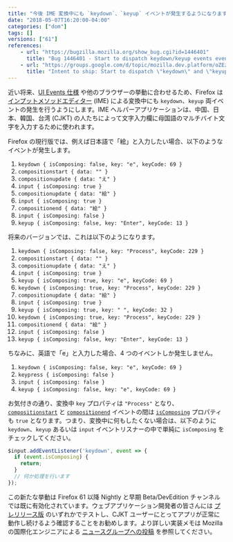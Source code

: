 ```yaml
---
title: "今後 IME 変換中にも `keydown`、`keyup` イベントが発生するようになります"
date: "2018-05-07T16:20:00-04:00"
categories: ["dom"]
tags: []
versions: ["61"]
references:
    - url: "https://bugzilla.mozilla.org/show_bug.cgi?id=1446401"
      title: "Bug 1446401 - Start to dispatch keydown/keyup events even during composition in Nightly and early Beta"
    - url: "https://groups.google.com/d/topic/mozilla.dev.platform/oZEz5JH9ZK8/discussion"
      title: "Intent to ship: Start to dispatch \"keydown\" and \"keyup\" events even if composing (only in Nightly and early Beta)"
---
```

近い将来、[UI Events 仕様](https://w3c.github.io/uievents/) や他のブラウザーの挙動に合わせるため、Firefox は [インプットメソッドエディター](https://ja.wikipedia.org/wiki/%E3%82%A4%E3%83%B3%E3%83%97%E3%83%83%E3%83%88%E3%83%A1%E3%82%BD%E3%83%83%E3%83%89) (IME) による変換中にも `keydown`、`keyup` 両イベントの発生を行うようにします。IME ヘルパーアプリケーションは、中国、日本、韓国、台湾 (CJKT) の人たちによって文字入力欄に母国語のマルチバイト文字を入力するために使われます。

Firefox の現行版では、例えば日本語で「絵」と入力したい場合、以下のようなイベントが発生します。

1. `keydown { isComposing: false, key: "e", keyCode: 69 }`
1. `compositionstart { data: "" }`
3. `compositionupdate { data: "え" }`
4. `input { isComposing: true }`
5. `compositionupdate { data: "絵" }`
6. `input { isComposing: true }`
7. `compositionend { data: "絵" }`
8. `input { isComposing: false }`
9. `keyup { isComposing: false, key: "Enter", keyCode: 13 }`

将来のバージョンでは、これは以下のようになります。

1. `keydown { isComposing: false, key: "Process", keyCode: 229 }`
2. `compositionstart { data: "" }`
3. `compositionupdate { data: "え" }`
4. `input { isComposing: true }`
5. `keyup { isComposing: true, key: "e", keyCode: 69 }`
6. `keydown { isComposing: true, key: "Process", keyCode: 229 }`
7. `compositionupdate { data: "絵" }`
8. `input { isComposing: true }`
9. `keyup { isComposing: true, key: " ", keyCode: 32 }`
10. `keydown { isComposing: true, key: "Process", keyCode: 229 }`
11. `compositionend { data: "絵" }`
12. `input { isComposing: false }`
13. `keyup { isComposing: false, key: "Enter", keyCode: 13 }`

ちなみに、英語で「e」と入力した場合、4 つのイベントしか発生しません。

1. `keydown { isComposing: false, key: "e", keyCode: 69 }`
2. `keypress { isComposing: false }`
3. `input { isComposing: false }`
4. `keyup { isComposing: false, key: "e", keyCode: 69 }`

お気付きの通り、変換中 `key` プロパティは `"Process"` となり、[`compositionstart`](https://developer.mozilla.org/ja/docs/Web/Events/compositionstart) と [`compositionend`](https://developer.mozilla.org/ja/docs/Web/Events/compositionend) イベントの間は [`isComposing`](https://developer.mozilla.org/ja/docs/Web/API/KeyboardEvent/isComposing) プロパティも `true` となります。つまり、変換中に何もしたくない場合は、以下のように `keydown`、`keyup` あるいは `input` イベントリスナーの中で単純に `isComposing` をチェックしてください。

```js
$input.addEventListener('keydown', event => {
  if (event.isComposing) {
    return;
  }
  // 何か処理を行います
});
```

この新たな挙動は Firefox 61 以降 Nightly と早期 Beta/DevEdition チャンネルでは既に有効化されています。ウェブアプリケーション開発者の皆さんには [プレリリース版](https://www.mozilla.org/firefox/channel/desktop/) のいずれかでテストし、CJKT ユーザーにとってアプリが正常に動作し続けるよう確認することをお勧めします。より詳しい実装メモは Mozilla の国際化エンジニアによる [ニュースグループへの投稿](https://groups.google.com/d/topic/mozilla.dev.platform/oZEz5JH9ZK8/discussion) を参照してください。
